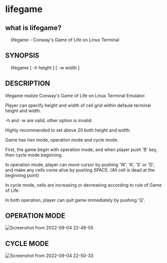 # lifegame

## what is lifegame?
&emsp; lifegame \- Conway's Game of Life on Linux Terminal

## SYNOPSIS
&emsp; lifegame [ \-h height ] [ \-w width ]

## DESCRIPTION
lifegame realize Conway's Game of Life on Linux Terminal Emulator.

Player can specify height and width of cell grid within defaule terminal height and width.

\-h and \-w are valid, other option is invalid.

Highly recommended to set above 20 both height and width.

Game has two mode, operation mode and cycle mode.

First, the game begin with operation mode, and when player push 'B' key,
then cycle mode beginning.

In operation mode, player can move cursor by pushing 'W', 'A', 'S' or 'D', 
and make any cells come alive by pushing SPACE.
(All cell is dead at the beginning point)

In cycle mode, cells are increasing or decreasing according to rule of Game of Life.

In both operation, player can quit game immediately by pushing 'Q'.

## OPERATION MODE
![Screenshot from 2022-09-04 22-48-55](https://user-images.githubusercontent.com/45516420/188317228-0737da7a-4462-4336-9e59-bf2c2050034d.png)

## CYCLE MODE
![Screenshot from 2022-09-04 22-50-33](https://user-images.githubusercontent.com/45516420/188317205-3ad5e6a0-2c2a-4860-8490-48b8d896a693.png)
